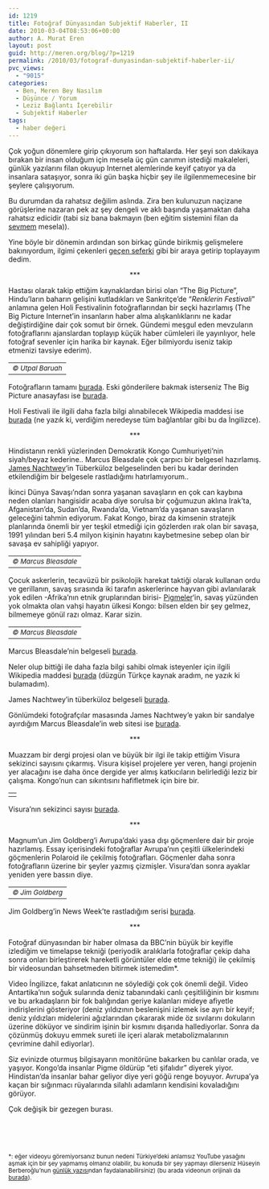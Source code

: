 ```yaml
---
id: 1219
title: Fotoğraf Dünyasından Subjektif Haberler, II
date: 2010-03-04T08:53:06+00:00
author: A. Murat Eren
layout: post
guid: http://meren.org/blog/?p=1219
permalink: /2010/03/fotograf-dunyasindan-subjektif-haberler-ii/
pvc_views:
  - "9015"
categories:
  - Ben, Meren Bey Nasılım
  - Düşünce / Yorum
  - Leziz Bağlantı İçerebilir
  - Subjektif Haberler
tags:
  - haber değeri
---
```

Çok yoğun dönemlere girip çıkıyorum son haftalarda. Her şeyi son dakikaya bırakan bir insan olduğum için mesela üç gün canımın istediği makaleleri, günlük yazılarını filan okuyup Internet alemlerinde keyif çatıyor ya da insanlara sataşıyor, sonra iki gün başka hiçbir şey ile ilgilenmemecesine bir şeylere çalışıyorum.

Bu durumdan da rahatsız değilim aslında. Zira ben kulunuzun naçizane görüşlerine nazaran pek az şey dengeli ve aklı başında yaşamaktan daha rahatsız edicidir (tabi siz bana bakmayın (ben eğitim sistemini filan da [sevmem](http://www.formspring.me/meren/q/44294426) mesela)).

Yine böyle bir dönemin ardından son birkaç günde birikmiş gelişmelere bakınıyordum, ilgimi çekenleri [geçen seferki](http://meren.org/blog/2010/02/fotograf-dunyasindan-subjektif-haberler-i/) gibi bir araya getirip toplayayım dedim.

<p style="text-align: center;">
  ***
</p>

Hastası olarak takip ettiğim kaynaklardan birisi olan &#8220;The Big Picture&#8221;, Hindu&#8217;ların baharın gelişini kutladıkları ve Sankritçe&#8217;de &#8220;_Renklerin Festivali_&#8221; anlamına gelen Holi Festivalinin fotoğraflarından bir seçki hazırlamış (The Big Picture Internet&#8217;in insanların haber alma alışkanlıklarını ne kadar değiştirdiğine dair çok somut bir örnek. Gündemi meşgul eden mevzuların fotoğraflarını ajanslardan toplayıp küçük haber cümleleri ile yayınlıyor, hele fotoğraf sevenler için harika bir kaynak. Eğer bilmiyordu iseniz takip etmenizi tavsiye ederim).

<table border="0" width="100%">
  <tr>
    <td align="center">
      <img src="http://lh5.ggpht.com/_x7Afx6WcB1c/S48wH59mDxI/AAAAAAAAIeI/Q0DARKXHW6s/s800/holi.jpg" alt="" /><br /> <em><small>© Utpal Baruah</small></em>
    </td>
  </tr>
</table>

Fotoğrafların tamamı [burada](http://www.boston.com/bigpicture/2010/03/holi_2010.html). Eski gönderilere bakmak isterseniz The Big Picture anasayfası ise [burada](http://www.boston.com/bigpicture/).

Holi Festivali ile ilgili daha fazla bilgi alınabilecek Wikipedia maddesi ise [burada](http://en.wikipedia.org/wiki/Holi) (ne yazık ki, verdiğim neredeyse tüm bağlantılar gibi bu da İngilizce).

<p style="text-align: center;">
  ***
</p>

Hindistanın renkli yüzlerinden Demokratik Kongo Cumhuriyeti&#8217;nin siyah/beyaz kederine.. Marcus Bleasdale çok çarpıcı bir belgesel hazırlamış. [James Nachtwey](http://meren.org/blog/2008/10/james-nachtwey/)&#8216;in Tüberküloz belgeselinden beri bu kadar derinden etkilendiğim bir belgesele rastladığımı hatırlamıyorum..

İkinci Dünya Savaşı&#8217;ndan sonra yaşanan savaşların en çok can kaybına neden olanları hangisidir acaba diye sorulsa bir çoğumuzun aklına Irak&#8217;ta, Afganistan&#8217;da, Sudan&#8217;da, Rwanda&#8217;da, Vietnam&#8217;da yaşanan savaşların geleceğini tahmin ediyorum. Fakat Kongo, biraz da kimsenin stratejik planlarında önemli bir yer teşkil etmediği için gözlerden ırak olan bir savaşa, 1991 yılından beri 5.4 milyon kişinin hayatını kaybetmesine sebep olan bir savaşa ev sahipliği yapıyor.

<table border="0" width="100%">
  <tr>
    <td align="center">
      <img src="http://lh6.ggpht.com/_x7Afx6WcB1c/S480QJOaLuI/AAAAAAAAIeQ/52-2sBDHsak/s800/marcus_bleasdale-01.png" alt="" /><br /> <em><small>© Marcus Bleasdale</small></em>
    </td>
  </tr>
</table>

Çocuk askerlerin, tecavüzü bir psikolojik harekat taktiği olarak kullanan ordu ve gerillanın, savaş sırasında iki tarafın askerlerince hayvan gibi avlanılarak yok edilen -Afrika&#8217;nın etnik gruplarından birisi- [Pigmeler](http://tr.wikipedia.org/wiki/Pigmeler)&#8216;in, savaş yüzünden yok olmakta olan vahşi hayatın ülkesi Kongo: bilsen elden bir şey gelmez, bilmemeye gönül razı olmaz. Karar sizin.

<table border="0" width="100%">
  <tr>
    <td align="center">
      <img src="http://lh5.ggpht.com/_x7Afx6WcB1c/S480Qa7s15I/AAAAAAAAIeU/3LzMcEv4s7s/s800/marcus_bleasdale-02.png" alt="" /><br /> <em><small>© Marcus Bleasdale</small></em>
    </td>
  </tr>
</table>

Marcus Bleasdale&#8217;nin belgeseli [burada](http://www.burnmagazine.org/essays/2010/02/marcus-bleasdale-the-rape-of-a-nation/).

Neler olup bittiği ile daha fazla bilgi sahibi olmak isteyenler için ilgili Wikipedia maddesi [burada](http://en.wikipedia.org/wiki/Second_Congo_War) (düzgün Türkçe kaynak aradım, ne yazık ki bulamadım).

James Nachtwey&#8217;in tüberküloz belgeseli [burada](http://www.burnmagazine.org/essays/2010/01/james-nachtwey-struggle-to-live/).

Gönlümdeki fotoğrafçılar masasında James Nachtwey&#8217;e yakın bir sandalye ayırdığım Marcus Bleasdale&#8217;in web sitesi ise [burada](http://www.marcusbleasdale.com).

<p style="text-align: center;">
  ***
</p>

Muazzam bir dergi projesi olan ve büyük bir ilgi ile takip ettiğim Visura sekizinci sayısını çıkarmış. Visura kişisel projelere yer veren, hangi projenin yer alacağını ise daha önce dergide yer almış katkıcıların belirlediği leziz bir çalışma. Kongo&#8217;nun can sıkıntısını hafifletmek için bire bir.

<table border="0" width="100%">
  <tr>
    <td align="center">
      <img src="http://lh6.ggpht.com/_x7Afx6WcB1c/S49EOhzYK5I/AAAAAAAAIeg/9mVQ2H3N4D8/s800/visura.png" alt="" />
    </td>
  </tr>
</table>

Visura&#8217;nın sekizinci sayısı [burada](http://www.visuramagazine.com/issue-8.html).

<p style="text-align: center;">
  ***
</p>

Magnum&#8217;un Jim Goldberg&#8217;i Avrupa&#8217;daki yasa dışı göçmenlere dair bir proje hazırlamış. Essay içerisindeki fotoğraflar Avrupa&#8217;nın çeşitli ülkelerindeki göçmenlerin Polaroid ile çekilmiş fotoğrafları. Göçmenler daha sonra fotoğrafların üzerine bir şeyler yazmış çizmişler. Visura&#8217;dan sonra ayaklar yeniden yere bassın diye.

<table border="0" width="100%">
  <tr>
    <td align="center">
      <img src="http://lh3.ggpht.com/_x7Afx6WcB1c/S49FIFaPDBI/AAAAAAAAIek/5Cehl-lUst0/s576/Jim_Goldberg.jpg" alt="" /><br /> <em><small>© Jim Goldberg</small></em>
    </td>
  </tr>
</table>

Jim Goldberg&#8217;in News Week&#8217;te rastladığım serisi [burada](http://photo.newsweek.com/2010/2/goldberg-immigrants.html).

<p style="text-align: center;">
  ***
</p>

Fotoğraf dünyasından bir haber olmasa da BBC&#8217;nin büyük bir keyifle izlediğim ve timelapse tekniği (periyodik aralıklarla fotoğraflar çekip daha sonra onları birleştirerek hareketli görüntüler elde etme tekniği) ile çekilmiş bir videosundan bahsetmeden bitirmek istemedim*.

Video İngilizce, fakat anlatıcının ne söylediği çok çok önemli değil. Video Antartika&#8217;nın soğuk sularında deniz tabanındaki canlı çeşitliliğinin bir kısmını ve bu arkadaşların bir fok balığından geriye kalanları mideye afiyetle indirişlerini gösteriyor (deniz yıldızının beslenişini izlemek ise ayrı bir keyif; deniz yıldızları midelerini ağızlarından çıkararak mide öz sıvılarını dokuların üzerine döküyor ve sindirim işinin bir kısmını dışarıda hallediyorlar. Sonra da çözünmüş dokuyu emmek sureti ile içeri alarak metabolizmalarının çevrimine dahil ediyorlar).

<p style="text-align: center;">
</p>

Siz evinizde oturmuş bilgisayarın monitörüne bakarken bu canlılar orada, ve yaşıyor. Kongo&#8217;da insanlar Pigme öldürüp &#8220;eti şifalıdır&#8221; diyerek yiyor. Hindistan&#8217;da insanlar bahar geliyor diye yeri göğü renge boyuyor. Avrupa&#8217;ya kaçan bir sığınmacı rüyalarında silahlı adamların kendisini kovaladığını görüyor.

Çok değişik bir gezegen burası.

<br class="blank" /><br class="blank" /><br class="blank" />
  
<small>*: eğer videoyu göremiyorsanız bunun nedeni Türkiye&#8217;deki anlamsız YouTube yasağını aşmak için bir şey yapmamış olmanız olabilir, bu konuda bir şey yapmayı dilerseniz Hüseyin Berberoğlu&#8217;nun <a href="http://www.birazkisisel.com/youtube-2-kez-yasaklanmis/">günlük yazısı</a>ndan faydalanabilirsiniz) (bu arada videonun orijinalı da <a href="http://www.youtube.com/watch?v=HG17TsgV_qI">burada</a>).</small>